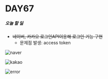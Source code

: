 # DAY67

##### 오늘 할 일
* ~~네이버, 카카오 로그인API이용해 로그인 기능 구현~~
  * 문제점 발생: access token

![naver](https://user-images.githubusercontent.com/103159709/178681664-b2b25539-107f-4931-bf6f-f5ba4ecdcf85.png)



![kakao](https://user-images.githubusercontent.com/103159709/178681720-624187b8-29a1-4331-8ed1-e592baf7e026.png)
 
 
 
![error](https://user-images.githubusercontent.com/103159709/178681769-03552dae-0c27-4d02-a3c0-7a300a4c22e9.png)
